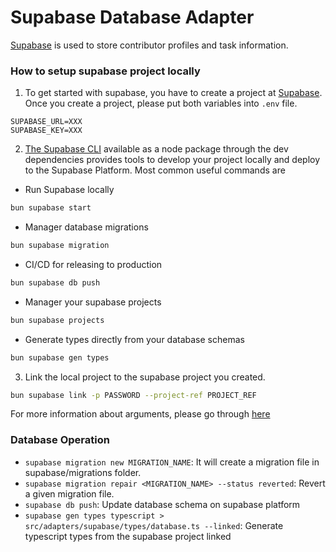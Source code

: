 # Supabase Database Adapter

[Supabase](https://supabase.com/) is used to store contributor profiles and task information.

### How to setup supabase project locally

1. To get started with supabase, you have to create a project at [Supabase](https://supabase.com/).
   Once you create a project, please put both variables into `.env` file.

```
SUPABASE_URL=XXX
SUPABASE_KEY=XXX
```

2.  [The Supabase CLI](https://supabase.com/docs/guides/resources/supabase-cli) available as a node package through the dev dependencies provides tools to develop your project locally and deploy to the Supabase Platform.
    Most common useful commands are

- Run Supabase locally

```sh
bun supabase start
```

- Manager database migrations

```sh
bun supabase migration
```

- CI/CD for releasing to production

```sh
bun supabase db push
```

- Manager your supabase projects

```sh
bun supabase projects
```

- Generate types directly from your database schemas

```sh
bun supabase gen types
```

3. Link the local project to the supabase project you created.

```sh
bun supabase link -p PASSWORD --project-ref PROJECT_REF
```

For more information about arguments, please go through [here](https://supabase.com/docs/reference/cli/supabase-link)

### Database Operation

- `supabase migration new MIGRATION_NAME`: It will create a migration file in supabase/migrations folder.
- `supabase migration repair <MIGRATION_NAME> --status reverted`: Revert a given migration file.
- `supabase db push`: Update database schema on supabase platform
- `supabase gen types typescript > src/adapters/supabase/types/database.ts --linked`: Generate typescript types from the supabase project linked
